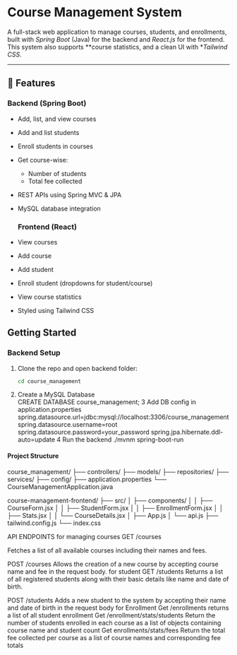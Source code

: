 # Course Management System
A full-stack web application to manage courses, students, and enrollments, built with *Spring Boot* (Java) for the backend and *React.js* for the frontend. This system also supports **course statistics, and a clean UI with **Tailwind CSS*.

---

## 🔧 Features

### Backend (Spring Boot)
- Add, list, and view courses
- Add and list students
- Enroll students in courses
- Get course-wise:
  - Number of students
  - Total fee collected
- REST APIs using Spring MVC & JPA
- MySQL database integration

  ### Frontend (React)
- View courses
- Add course
- Add student
- Enroll student (dropdowns for student/course)
- View course statistics
- Styled using Tailwind CSS

## Getting Started

###  Backend Setup

1. Clone the repo and open backend folder:
   ```bash
   cd course_management
2. Create a MySQL Database  
CREATE DATABASE course_management;
3 Add DB config in
application.properties
spring.datasource.url=jdbc:mysql://localhost:3306/course_management
spring.datasource.username=root
spring.datasource.password=your_password
spring.jpa.hibernate.ddl-auto=update
4 Run the backend
./mvnm spring-boot-run
#### Project Structure
course_management/
├── controllers/
├── models/
├── repositories/
├── services/
├── config/
├── application.properties
└── CourseManagementApplication.java

course-management-frontend/
├── src/
│   ├── components/
│   │   ├── CourseForm.jsx
│   │   ├── StudentForm.jsx
│   │   ├── EnrollmentForm.jsx
│   │   ├── Stats.jsx
│   │   └── CourseDetails.jsx
│   ├── App.js
│   └── api.js
├── tailwind.config.js
└── index.css  


API ENDPOINTS
for managing courses
GET /courses

Fetches a list of all available courses including their names and fees.

POST /courses
Allows the creation of a new course by accepting course name and fee in the request body.
for student 
GET /students
Returns a list of all registered students along with their basic details like name and date of birth.

POST /students
Adds a new student to the system by accepting their name and date of birth in the request body
for Enrollment 
Get /enrollments
returns a list of all student enrollment 
Get /enrollment/stats/students
Return the number of students enrolled in each course as a list of objects containing course name and student count 
Get enrollments/stats/fees
Return the total fee collected per course as a list of course names and corresponding fee totals 

